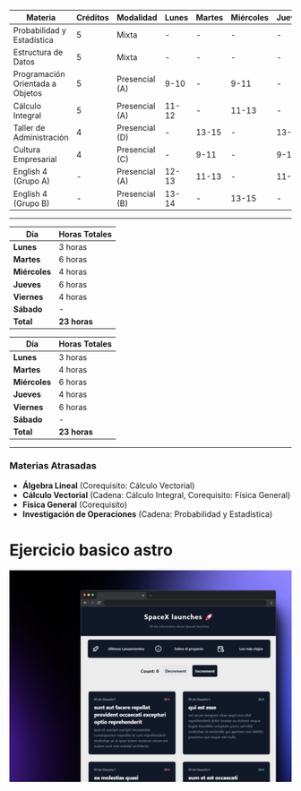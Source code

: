 

| **Materia**                         | **Créditos** | **Modalidad**      | **Lunes** | **Martes** | **Miércoles** | **Jueves** | **Viernes** | **Sábado** | **Horas** |
|-------------------------------------|--------------|--------------------|-----------|------------|---------------|------------|-------------|------------|-----------|
| Probabilidad y Estadística          | 5            | Mixta              | -         | -          | -             | -          | -           | 7-15       | 8         |
| Estructura de Datos                 | 5            | Mixta              | -         | -          | -             | -          | -           | 7-15       | 8         |
| Programación Orientada a Objetos    | 5            | Presencial (A)     | 9-10      | -          | 9-11          | -          | 9-11        | -          | 5         |
| Cálculo Integral                    | 5            | Presencial (A)     | 11-12     | -          | 11-13         | -          | 11-13       | -          | 5         |
| Taller de Administración            | 4            | Presencial (D)     | -         | 13-15      | -             | 13-15      | -           | -          | 4         |
| Cultura Empresarial                 | 4            | Presencial (C)     | -         | 9-11       | -             | 9-11       | -           | -          | 4         |
| English 4 (Grupo A)                 | -            | Presencial (A)     | 12-13     | 11-13      | -             | 11-13      | -           | -          | 5         |
| English 4 (Grupo B)                 | -            | Presencial (B)     | 13-14     | -          | 13-15         | -          | 13-15       | -          | 5         |

---

| **Día**       | **Horas Totales** |
|---------------|-------------------|
| **Lunes**     | 3 horas           |
| **Martes**    | 6 horas           |
| **Miércoles** | 4 horas           |
| **Jueves**    | 6 horas           |
| **Viernes**   | 4 horas           |
| **Sábado**    | -                 |
| **Total**     | **23 horas**      |

| **Día**       | **Horas Totales** |
|---------------|-------------------|
| **Lunes**     | 3 horas           |
| **Martes**    | 4 horas           |
| **Miércoles** | 6 horas           |
| **Jueves**    | 4 horas           |
| **Viernes**   | 6 horas           |
| **Sábado**    | -                 |
| **Total**     | **23 horas**      |

---

### Materias Atrasadas
- **Álgebra Lineal** (Corequisito: Cálculo Vectorial)
- **Cálculo Vectorial** (Cadena: Cálculo Integral, Corequisito: Física General)
- **Física General** (Corequisito)
- **Investigación de Operaciones** (Cadena: Probabilidad y Estadística)





# Ejercicio basico astro

![Imagen Inicio Pagina](./image.png)
